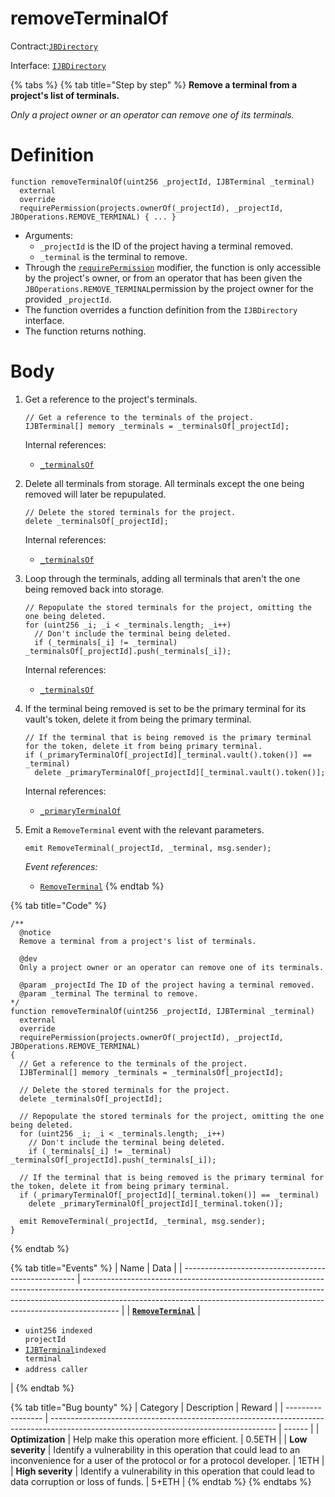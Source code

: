 # removeTerminalOf

Contract:[`JBDirectory`](../)​‌

Interface: [`IJBDirectory`](../../../interfaces/ijbdirectory.md)

{% tabs %}
{% tab title="Step by step" %}
**Remove a terminal from a project's list of terminals.**

_Only a project owner or an operator can remove one of its terminals._

# Definition

```solidity
function removeTerminalOf(uint256 _projectId, IJBTerminal _terminal)
  external
  override
  requirePermission(projects.ownerOf(_projectId), _projectId, JBOperations.REMOVE_TERMINAL) { ... }
```

* Arguments:
  * `_projectId` is the ID of the project having a terminal removed.
  * `_terminal` is the terminal to remove.
* Through the [`requirePermission`](../../or-abstract/jboperatable/modifiers/requirepermission.md) modifier, the function is only accessible by the project's owner, or from an operator that has been given the `JBOperations.REMOVE_TERMINAL`permission by the project owner for the provided `_projectId`.
* The function overrides a function definition from the `IJBDirectory` interface.
* The function returns nothing.

# Body

1.  Get a reference to the project's terminals.

    ```solidity
    // Get a reference to the terminals of the project.
    IJBTerminal[] memory _terminals = _terminalsOf[_projectId];
    ```

    Internal references:

    * [`_terminalsOf`](../properties/_terminalsof.md)
2.  Delete all terminals from storage. All terminals except the one being removed will later be repupulated.

    ```solidity
    // Delete the stored terminals for the project.
    delete _terminalsOf[_projectId];
    ```

    Internal references:

    * [`_terminalsOf`](../properties/_terminalsof.md)
3.  Loop through the terminals, adding all terminals that aren't the one being removed back into storage.

    ```solidity
    // Repopulate the stored terminals for the project, omitting the one being deleted.
    for (uint256 _i; _i < _terminals.length; _i++)
      // Don't include the terminal being deleted.
      if (_terminals[_i] != _terminal) _terminalsOf[_projectId].push(_terminals[_i]);
    ```

    Internal references:

    * [`_terminalsOf`](../properties/_terminalsof.md)
4.  If the terminal being removed is set to be the primary terminal for its vault's token, delete it from being the primary terminal.

    ```solidity
    // If the terminal that is being removed is the primary terminal for the token, delete it from being primary terminal.
    if (_primaryTerminalOf[_projectId][_terminal.vault().token()] == _terminal)
      delete _primaryTerminalOf[_projectId][_terminal.vault().token()];
    ```

    Internal references:

    * [`_primaryTerminalOf`](../properties/_primaryterminalof.md)
5.  Emit a `RemoveTerminal` event with the relevant parameters.

    ```solidity
    emit RemoveTerminal(_projectId, _terminal, msg.sender);
    ```

    _Event references:_

    * [`RemoveTerminal`](../events/removeterminal.md)
{% endtab %}

{% tab title="Code" %}
```solidity
/** 
  @notice 
  Remove a terminal from a project's list of terminals.

  @dev
  Only a project owner or an operator can remove one of its terminals. 

  @param _projectId The ID of the project having a terminal removed.
  @param _terminal The terminal to remove.
*/
function removeTerminalOf(uint256 _projectId, IJBTerminal _terminal)
  external
  override
  requirePermission(projects.ownerOf(_projectId), _projectId, JBOperations.REMOVE_TERMINAL)
{
  // Get a reference to the terminals of the project.
  IJBTerminal[] memory _terminals = _terminalsOf[_projectId];

  // Delete the stored terminals for the project.
  delete _terminalsOf[_projectId];

  // Repopulate the stored terminals for the project, omitting the one being deleted.
  for (uint256 _i; _i < _terminals.length; _i++)
    // Don't include the terminal being deleted.
    if (_terminals[_i] != _terminal) _terminalsOf[_projectId].push(_terminals[_i]);

  // If the terminal that is being removed is the primary terminal for the token, delete it from being primary terminal.
  if (_primaryTerminalOf[_projectId][_terminal.token()] == _terminal)
    delete _primaryTerminalOf[_projectId][_terminal.token()];

  emit RemoveTerminal(_projectId, _terminal, msg.sender);
}
```
{% endtab %}

{% tab title="Events" %}
| Name                                                | Data                                                                                                                                                                                                                                                |
| --------------------------------------------------- | --------------------------------------------------------------------------------------------------------------------------------------------------------------------------------------------------------------------------------------------------- |
| [**`RemoveTerminal`**](../events/removeterminal.md) | <ul><li><code>uint256 indexed projectId</code></li><li><a href="../../../interfaces/ijbterminal.md"><code>IJBTerminal</code></a><code>indexed terminal</code></li><li><code>address caller</code></li></ul> |
{% endtab %}

{% tab title="Bug bounty" %}
| Category          | Description                                                                                                                            | Reward |
| ----------------- | -------------------------------------------------------------------------------------------------------------------------------------- | ------ |
| **Optimization**  | Help make this operation more efficient.                                                                                               | 0.5ETH |
| **Low severity**  | Identify a vulnerability in this operation that could lead to an inconvenience for a user of the protocol or for a protocol developer. | 1ETH   |
| **High severity** | Identify a vulnerability in this operation that could lead to data corruption or loss of funds.                                        | 5+ETH  |
{% endtab %}
{% endtabs %}
